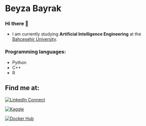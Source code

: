 # Beyza Bayrak

### Hi there 👋


- I am currently studying **Artificial Intelligence Engineering** at the [Bahcesehir University](https://bau.edu.tr/).

### Programming languages:
- Python
- C++
- R

## Find me at:
  
 [![LinkedIn Connect](https://img.shields.io/badge/Linkedin-black?&logo=linkedin&style=for-the-badge&logoColor=0b62c3)](https://www.linkedin.com/in/beyza--bayrak/)

 [![Kaggle](https://img.shields.io/badge/Kaggle-black?style=for-the-badge&logo=kaggle)](https://www.kaggle.com/beyzabayrakk)

[![Docker Hub](https://img.shields.io/badge/Docker_hub-black?style=for-the-badge&logo=docker)](https://hub.docker.com/u/beyzabayrak)
